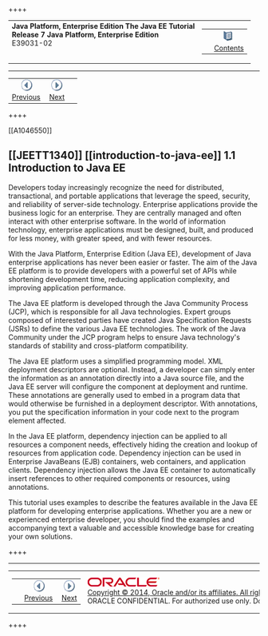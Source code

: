 ++++
<table cellspacing="0" cellpadding="0" width="100%">
<tr>
<td align="left" valign="top"><b>Java Platform, Enterprise Edition The Java EE Tutorial</b><br />
<b>Release 7 Java Platform, Enterprise Edition</b><br />
E39031-02</td>
<td valign="bottom" align="right">
<table cellspacing="0" cellpadding="0" width="225">
<tr>
<td>&nbsp;</td>
<td align="center" valign="top"><a href="toc.md"><img src="img/toc.gif" alt="Go To Table Of Contents" /><br />
<span class="icon">Contents</span></a></td>
</tr>
</table>
</td>
</tr>
</table>
<hr />
<table cellspacing="0" cellpadding="0" width="100">
<tr>
<td align="center"><a href="overview.md"><img src="img/leftnav.gif" alt="Previous" /><br />
<span class="icon">Previous</span></a>&nbsp;</td>
<td align="center"><a href="overview002.md"><img src="img/rightnav.gif" alt="Next" /><br />
<span class="icon">Next</span></a></td>
<td>&nbsp;</td>
</tr>
</table>
++++

[[A1046550]]

[[JEETT1340]]
[[introduction-to-java-ee]]
1.1 Introduction to Java EE
---------------------------

Developers today increasingly recognize the need for distributed,
transactional, and portable applications that leverage the speed,
security, and reliability of server-side technology. Enterprise
applications provide the business logic for an enterprise. They are
centrally managed and often interact with other enterprise software. In
the world of information technology, enterprise applications must be
designed, built, and produced for less money, with greater speed, and
with fewer resources.

With the Java Platform, Enterprise Edition (Java EE), development of
Java enterprise applications has never been easier or faster. The aim of
the Java EE platform is to provide developers with a powerful set of
APIs while shortening development time, reducing application complexity,
and improving application performance.

The Java EE platform is developed through the Java Community Process
(JCP), which is responsible for all Java technologies. Expert groups
composed of interested parties have created Java Specification Requests
(JSRs) to define the various Java EE technologies. The work of the Java
Community under the JCP program helps to ensure Java technology's
standards of stability and cross-platform compatibility.

The Java EE platform uses a simplified programming model. XML deployment
descriptors are optional. Instead, a developer can simply enter the
information as an annotation directly into a Java source file, and the
Java EE server will configure the component at deployment and runtime.
These annotations are generally used to embed in a program data that
would otherwise be furnished in a deployment descriptor. With
annotations, you put the specification information in your code next to
the program element affected.

In the Java EE platform, dependency injection can be applied to all
resources a component needs, effectively hiding the creation and lookup
of resources from application code. Dependency injection can be used in
Enterprise JavaBeans (EJB) containers, web containers, and application
clients. Dependency injection allows the Java EE container to
automatically insert references to other required components or
resources, using annotations.

This tutorial uses examples to describe the features available in the
Java EE platform for developing enterprise applications. Whether you are
a new or experienced enterprise developer, you should find the examples
and accompanying text a valuable and accessible knowledge base for
creating your own solutions.


++++
<hr />
<table cellspacing="0" cellpadding="0" width="100%">
<col width="33%" />
<col width="*" />
<col width="33%" />
<tr>
<td valign="bottom">
<table cellspacing="0" cellpadding="0" width="100">
<col width="*" />
<col width="48%" />
<col width="48%" />
<tr>
<td>&nbsp;</td>
<td align="center"><a href="overview.md"><img src="img/leftnav.gif" alt="Previous" /><br />
<span class="icon">Previous</span></a>&nbsp;</td>
<td align="center"><a href="overview002.md"><img src="img/rightnav.gif" alt="Next" /><br />
<span class="icon">Next</span></a></td>
</tr>
</table>
</td>
<td><img src="img/oracle.gif" alt="Oracle Logo" /> <a href="img/cpyr.md"><br />
<span>Copyright&nbsp;&copy;&nbsp;2014,&nbsp;Oracle&nbsp;and/or&nbsp;its&nbsp;affiliates.&nbsp;All&nbsp;rights&nbsp;reserved.</a><br>
ORACLE&nbsp;CONFIDENTIAL.&nbsp;For&nbsp;authorized&nbsp;use&nbsp;only.&nbsp;Do&nbsp;not&nbsp;distribute&nbsp;to&nbsp;third&nbsp;parties.</span></td>
<td valign="bottom" align="right">
<table cellspacing="0" cellpadding="0" width="225">
<tr>
<td>&nbsp;</td>
<td align="center" valign="top"><a href="toc.md"><img src="img/toc.gif" alt="Go To Table Of Contents" /><br />
<span>Contents</span></a></td>
</tr>
</table>
</td>
</tr>
</table>
<p align="center"></p>
++++